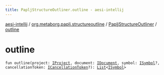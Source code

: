 ```yaml
---
title: PapljStructureOutliner.outline - aesi-intellij
---
```


[aesi-intellij](../../index.html) / [org.metaborg.paplj.structureoutline](../index.html) / [PapljStructureOutliner](index.html) / [outline](.)

# outline

`fun outline(project: `[`IProject`](https://virtlink.com/aesi/aesi-java/com.virtlink.editorservices/-i-project/index.html)`, document: `[`IDocument`](https://virtlink.com/aesi/aesi-java/com.virtlink.editorservices/-i-document/index.html)`, symbol: `[`ISymbol`](https://virtlink.com/aesi/aesi-java/com.virtlink.editorservices.structureoutline/-i-symbol/index.html)`?, cancellationToken: `[`ICancellationToken`](https://virtlink.com/aesi/aesi-java/com.virtlink.editorservices/-i-cancellation-token/index.html)`?): `[`List`](https://kotlinlang.org/api/latest/jvm/stdlib/kotlin.collections/-list/index.html)`<`[`ISymbol`](https://virtlink.com/aesi/aesi-java/com.virtlink.editorservices.structureoutline/-i-symbol/index.html)`>`